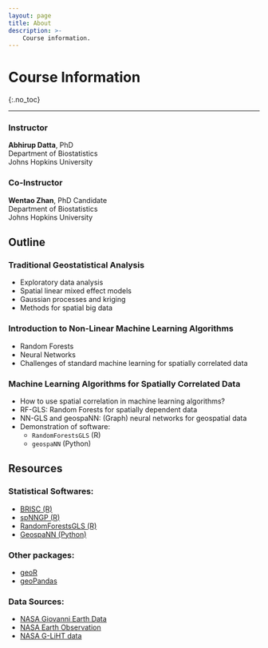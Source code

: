 ```yaml
---
layout: page
title: About
description: >-
    Course information.
---
```


# Course Information
{:.no_toc}

---

### Instructor
**Abhirup Datta**, PhD  
Department of Biostatistics  
Johns Hopkins University

### Co-Instructor
**Wentao Zhan**, PhD Candidate  
Department of Biostatistics  
Johns Hopkins University

## Outline

### Traditional Geostatistical Analysis
- Exploratory data analysis
- Spatial linear mixed effect models
- Gaussian processes and kriging
- Methods for spatial big data

### Introduction to Non-Linear Machine Learning Algorithms
- Random Forests
- Neural Networks
- Challenges of standard machine learning for spatially correlated data

### Machine Learning Algorithms for Spatially Correlated Data
- How to use spatial correlation in machine learning algorithms?
- RF-GLS: Random Forests for spatially dependent data
- NN-GLS and geospaNN: (Graph) neural networks for geospatial data
- Demonstration of software:
  - `RandomForestsGLS` (R)
  - `geospaNN` (Python)


## Resources

### Statistical Softwares:
- [BRISC (R)](https://cran.r-project.org/web/packages/BRISC/index.html)
- [spNNGP (R)](https://cran.r-project.org/web/packages/spNNGP/index.html)
- [RandomForestsGLS (R)](https://cran.r-project.org/web/packages/RandomForestsGLS/index.html)
- [GeospaNN (Python)](https://wentaozhan1998.github.io/geospaNN-doc/) 

### Other packages:
- [geoR](https://cran.r-project.org/web/packages/geoR/index.html)
- [geoPandas](https://geopandas.org/en/stable/)

### Data Sources:
- [NASA Giovanni Earth Data](https://giovanni.gsfc.nasa.gov/giovanni/)
- [NASA Earth Observation](https://neo.gsfc.nasa.gov/.)
- [NASA G-LiHT data](https://gliht.gsfc.nasa.gov)






